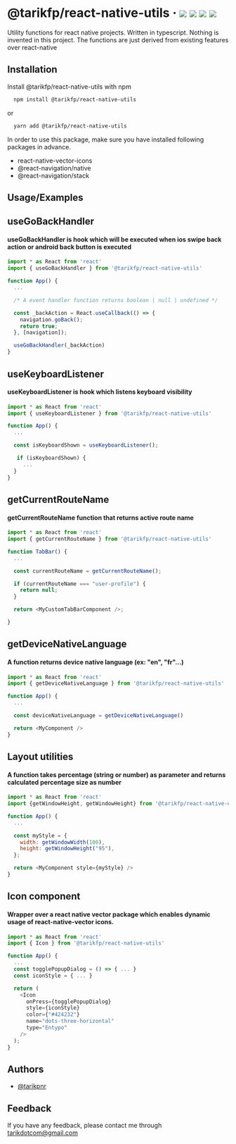# @tarikfp/react-native-utils  &middot;  [![](https://img.shields.io/npm/dw/@tarikfp/react-native-utils)](https://www.npmjs.com/package/@tarikfp/react-native-utils) [![](https://img.shields.io/bundlephobia/minzip/@tarikfp/react-native-utils)](https://www.npmjs.com/package/@tarikfp/react-native-utils) [![](https://img.shields.io/npm/v/@tarikfp/react-native-utils)](https://www.npmjs.com/package/@tarikfp/react-native-utils) [![](https://img.shields.io/github/license/tarikpnr/react-native-utils)](https://github.com/tarikpnr/react-native-utils/blob/master/LICENSE)



Utility functions for react native projects. Written in typescript.
Nothing is invented in this project. The functions are just derived from existing features over react-native

## Installation

Install @tarikfp/react-native-utils with npm

```bash
  npm install @tarikfp/react-native-utils
```

or

```bash
  yarn add @tarikfp/react-native-utils

```

In order to use this package, make sure you have installed following packages in advance.

- react-native-vector-icons
- @react-navigation/native
- @react-navigation/stack

## Usage/Examples

## useGoBackHandler

#### useGoBackHandler is hook which will be executed when ios swipe back action or android back button is executed

```javascript
import * as React from 'react'
import { useGoBackHandler } from '@tarikfp/react-native-utils'

function App() {
  ...

  /* A event handler function returns boolean | null | undefined */

  const _backAction = React.useCallback(() => {
    navigation.goBack();
    return true;
  }, [navigation]);

  useGoBackHandler(_backAction)
}
```

## useKeyboardListener

#### useKeyboardListener is hook which listens keyboard visibility

```javascript
import * as React from 'react'
import { useKeyboardListener } from '@tarikfp/react-native-utils'

function App() {
  ...

  const isKeyboardShown = useKeyboardListener();

   if (isKeyboardShown) {
     ...
  }
}
```

## getCurrentRouteName

#### getCurrentRouteName function that returns active route name

```javascript
import * as React from 'react'
import { getCurrentRouteName } from '@tarikfp/react-native-utils'

function TabBar() {
  ...

  const currentRouteName = getCurrentRouteName();

  if (currentRouteName === "user-profile") {
    return null;
  }

  return <MyCustomTabBarComponent />;

}
```

## getDeviceNativeLanguage

#### A function returns device native language (ex: "en", "fr"...)

```javascript
import * as React from 'react'
import { getDeviceNativeLanguage } from '@tarikfp/react-native-utils'

function App() {
  ...

  const deviceNativeLanguage = getDeviceNativeLanguage()

  return <MyComponent />
}
```

## Layout utilities

#### A function takes percentage (string or number) as parameter and returns calculated percentage size as number

```javascript
import * as React from 'react'
import {getWindowHeight, getWindowHeight} from '@tarikfp/react-native-utils'

function App() {
  ...

  const myStyle = {
    width: getWindowWidth(100),
    height: getWindowHeight("95"),
  };

  return <MyComponent style={myStyle} />
}
```

## Icon component

#### Wrapper over a react native vector package which enables dynamic usage of react-native-vector icons.

```javascript
import * as React from 'react'
import { Icon } from '@tarikfp/react-native-utils'

function App() {
  ...
  const togglePopupDialog = () => { ... }
  const iconStyle = { ... }

  return (
    <Icon
      onPress={togglePopupDialog}
      style={iconStyle}
      color={"#424232"}
      name="dots-three-horizontal"
      type="Entypo"
    />
  );
}
```

## Authors

- [@tarikpnr](https://www.github.com/tarikpnr)

## Feedback

If you have any feedback, please contact me through tarikdotcom@gmail.com

